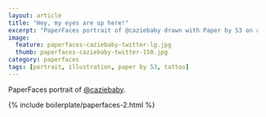 ```yaml
---
layout: article
title: "Hey, my eyes are up here!"
excerpt: "PaperFaces portrait of @caziebaby drawn with Paper by 53 on an iPad."
image: 
  feature: paperfaces-caziebaby-twitter-lg.jpg
  thumb: paperfaces-caziebaby-twitter-150.jpg
category: paperfaces
tags: [portrait, illustration, paper by 53, tattoo]
---
```


PaperFaces portrait of [@caziebaby](http://twitter.com/caziebaby).

{% include boilerplate/paperfaces-2.html %}